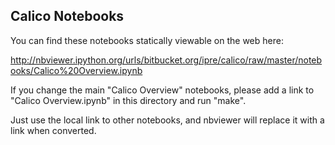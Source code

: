 Calico Notebooks
----------------

You can find these notebooks statically viewable on the web here: 

http://nbviewer.ipython.org/urls/bitbucket.org/ipre/calico/raw/master/notebooks/Calico%20Overview.ipynb

If you change the main "Calico Overview" notebooks, please add a link to "Calico Overview.ipynb" in this directory and run "make".

Just use the local link to other notebooks, and nbviewer will replace it with a link when converted.